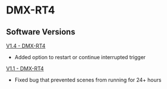 # DMX-RT4

## Software Versions

[V1.4 - DMX-RT4](https://github.com/Chauvet-DJ/DMXRT4/blob/14425ca5980572efa69c6b86815701b5ad5a9202/Firmware/V1.4_06-24-24.zip)
- Added option to restart or continue interrupted trigger

[V1.1 - DMX-RT4](https://github.com/Chauvet-DJ/DMXRT4/blob/14425ca5980572efa69c6b86815701b5ad5a9202/Firmware/V1.1_06-02-23.zip)
- Fixed bug that prevented scenes from running for 24+ hours
